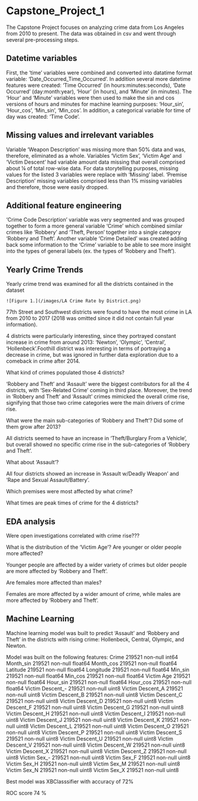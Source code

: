 # Capstone_Project_1

The Capstone Project focuses on analyzing crime data from Los Angeles from 2010 to present. The data was obtained in csv and went through several pre-processing steps. 

## Datetime variables

First, the ‘time’ variables were combined and converted into datatime format variable: ‘Date_Occurred_Time_Occurred’. In addition several more datetime features were created: ‘Time Occurred’ (in hours:minutes:seconds), ‘Date Occurred’ (day:month:year), ‘Hour’ (in hours), and ‘Minute’ (in minutes). The ‘Hour’ and ‘Minute’ variables were then used to make the sin and cos versions of hours and minutes for machine learning purposes: ‘Hour_sin’, ‘Hour_cos’, ‘Min_sin’, ‘Min_cos’. In addition, a categorical variable for time of day was created: ‘Time Code’.   

## Missing values and irrelevant variables 

Variable ‘Weapon Description’ was missing more than 50% data and was, therefore, eliminated as a whole. Variables ‘Victim Sex’, ‘Victim Age’ and ‘Victim Descent’ had variable amount data missing that overall comprised about ¼ of total row-wise data. For data storytelling purposes, missing values for the listed 3 variables were replace with ‘Missing’ label. ‘Premise Description’ missing variables comprised less than 1% missing variables and therefore, those were easily dropped. 

## Additional feature engineering  

‘Crime Code Description’ variable was very segmented and was grouped together to form a more general variable ‘Crime’ which combined similar crimes like ‘Robbery’ and ‘Theft, Person’ together into a single category ‘Robbery and Theft’. Another variable ‘Crime Detailed’ was created adding back some information to the ‘Crime’ variable to be able to see more insight into the types of general labels (ex. the types of ‘Robbery and Theft’). 

## Yearly Crime Trends

Yearly crime trend was examined for all the districts contained in the dataset 

    ![Figure 1.](/images/LA Crime Rate by District.png)

77th Street and Southwest districts were found to have the most crime in LA from 2010 to 2017 (2018 was omitted since it did not contain full year information). 

 

4 districts were particularly interesting, since they portrayed constant increase in crime from around 2013: ‘Newton’, ‘Olympic’, ‘Central’, ‘Hollenbeck’.Foothill district was interesting in terms of portraying a decrease in crime, but was ignored in further data exploration due to a comeback in crime after 2014. 

What kind of crimes populated those 4 districts? 
  

‘Robbery and Theft’ and ‘Assault’ were the biggest contributors for all the 4 districts, with ‘Sex-Related  Crime’ coming in third place. Moreover, the trend in ‘Robbery and Theft’ and ‘Assault’ crimes mimicked the overall crime rise, signifying that those two crime categories were the main drivers of crime rise. 

What were the main sub-categories of ‘Robbery and Theft’? Did some of them grow after 2013? 

 

 

 

 

All districts seemed to have an increase in ‘Theft/Burglary From a Vehicle’, but overall showed no specific crime rise in the sub-categories of ‘Robbery and Theft’. 

What about ‘Assault’? 
 

 
 

 


All four districts showed an increase in ‘Assault w/Deadly Weapon’ and ‘Rape and Sexual Assault/Battery’. 

Which premises were most affected by what crime? 

 

 

What times are peak times of crime for the 4 districts?


  






## EDA analysis 


Were open investigations correlated with crime rise??? 
 


What is the distribution of the ‘Victim Age’? Are younger or older people more affected? 

 

 

Younger people are affected by a wider variety of crimes but older people are more affected by ‘Robbery and Theft’. 

Are females more affected than males? 

 
Females are more affected by a wider amount of crime, while males are more affected by ‘Robbery and Theft’. 

## Machine Learning

Machine learning model was built to predict ‘Assault’ and ‘Robbery and Theft’ in the districts with rising crime: Hollenbeck, Central, Olympic, and Newton. 

Model was built on the following features: 
Crime               219521 non-null int64
Month_sin           219521 non-null float64
Month_cos           219521 non-null float64
Latitude            219521 non-null float64
Longitude           219521 non-null float64
Min_sin             219521 non-null float64
Min_cos             219521 non-null float64
Victim Age          219521 non-null float64
Hour_sin            219521 non-null float64
Hour_cos            219521 non-null float64
Victim Descent_-    219521 non-null uint8
Victim Descent_A    219521 non-null uint8
Victim Descent_B    219521 non-null uint8
Victim Descent_C    219521 non-null uint8
Victim Descent_D    219521 non-null uint8
Victim Descent_F    219521 non-null uint8
Victim Descent_G    219521 non-null uint8
Victim Descent_H    219521 non-null uint8
Victim Descent_I    219521 non-null uint8
Victim Descent_J    219521 non-null uint8
Victim Descent_K    219521 non-null uint8
Victim Descent_L    219521 non-null uint8
Victim Descent_O    219521 non-null uint8
Victim Descent_P    219521 non-null uint8
Victim Descent_S    219521 non-null uint8
Victim Descent_U    219521 non-null uint8
Victim Descent_V    219521 non-null uint8
Victim Descent_W    219521 non-null uint8
Victim Descent_X    219521 non-null uint8
Victim Descent_Z    219521 non-null uint8
Victim Sex_-        219521 non-null uint8
Victim Sex_F        219521 non-null uint8
Victim Sex_H        219521 non-null uint8
Victim Sex_M        219521 non-null uint8
Victim Sex_N        219521 non-null uint8
Victim Sex_X        219521 non-null uint8

Best model was XBClasssifier with accuracy of 72% 







ROC score 74 % 

 




